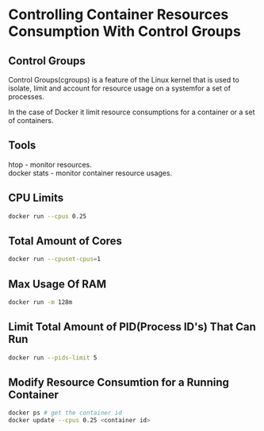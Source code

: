 # Controlling Container Resources Consumption With Control Groups

## Control Groups

Control Groups(cgroups) is a feature of the Linux kernel that is used to isolate, limit and account for resource usage on a systemfor a set of processes.  

In the case of Docker it limit resource consumptions for a container or a set of containers.  

## Tools

htop - monitor resources.  
docker stats - monitor container resource usages.  

## CPU Limits

```bash
docker run --cpus 0.25
```

## Total Amount of Cores

```bash
docker run --cpuset-cpus=1
```

## Max Usage Of RAM

```bash
docker run -m 128m
```

## Limit Total Amount of PID(Process ID's) That Can Run

```bash
docker run --pids-limit 5
```

## Modify Resource Consumtion for a Running Container

```bash
docker ps # get the container id
docker update --cpus 0.25 <container id>
```
